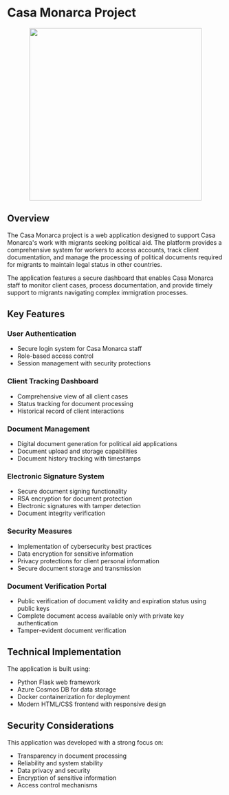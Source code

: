 # Casa Monarca Project

<div align="center">
  <img src="https://github.com/user-attachments/assets/7c81b0f3-1401-4a99-aeaf-a6cd2fe33082" width="400"/>
</div>



## Overview

The Casa Monarca project is a web application designed to support Casa Monarca's work with migrants seeking political aid. The platform provides a comprehensive system for workers to access accounts, track client documentation, and manage the processing of political documents required for migrants to maintain legal status in other countries.

The application features a secure dashboard that enables Casa Monarca staff to monitor client cases, process documentation, and provide timely support to migrants navigating complex immigration processes.

## Key Features

### User Authentication
- Secure login system for Casa Monarca staff
- Role-based access control
- Session management with security protections

### Client Tracking Dashboard
- Comprehensive view of all client cases
- Status tracking for document processing
- Historical record of client interactions

### Document Management
- Digital document generation for political aid applications
- Document upload and storage capabilities
- Document history tracking with timestamps

### Electronic Signature System
- Secure document signing functionality
- RSA encryption for document protection
- Electronic signatures with tamper detection
- Document integrity verification

### Security Measures
- Implementation of cybersecurity best practices
- Data encryption for sensitive information
- Privacy protections for client personal information
- Secure document storage and transmission

### Document Verification Portal
- Public verification of document validity and expiration status using public keys
- Complete document access available only with private key authentication
- Tamper-evident document verification

## Technical Implementation

The application is built using:
- Python Flask web framework
- Azure Cosmos DB for data storage
- Docker containerization for deployment
- Modern HTML/CSS frontend with responsive design

## Security Considerations

This application was developed with a strong focus on:
- Transparency in document processing
- Reliability and system stability
- Data privacy and security
- Encryption of sensitive information
- Access control mechanisms
